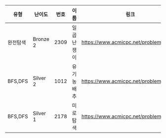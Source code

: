 |유형|난이도|번호|이름|링크|
|------|---|---|---|---|
|완전탐색|Bronze 2|2309|일곱 난쟁이|https://www.acmicpc.net/problem/2309|
|BFS,DFS|Silver 2|1012|유기농 배추|https://www.acmicpc.net/problem/15661|
|BFS,DFS|Silver 1|2178|미로 탐색|https://www.acmicpc.net/problem/2178|
